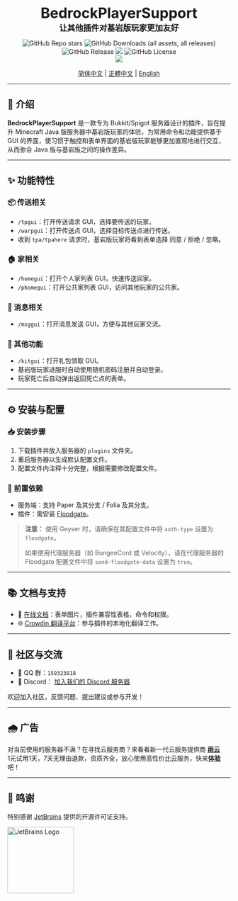 <div align="center">
  <font size="6"><b>BedrockPlayerSupport</b></font><br>
  <font size="4"><b>让其他插件对基岩版玩家更加友好</b></font>
</div>

<p align="center">
  <img alt="GitHub Repo stars" src="https://img.shields.io/github/stars/DongShaoNB/BedrockPlayerSupport">
    <img alt="GitHub Downloads (all assets, all releases)" src="https://img.shields.io/github/downloads/DongShaoNB/BedrockPlayerSupport/total">
    <img alt="GitHub Release" src="https://img.shields.io/github/v/release/DongShaoNB/BedrockPlayerSupport">
    <a title="Crowdin" target="_blank" href="https://crowdin.com/project/mcbps"><img src="https://badges.crowdin.net/mcbps/localized.svg"></a>
    <img alt="GitHub License" src="https://img.shields.io/github/license/DongShaoNB/BedrockPlayerSupport">
    <br>
    <img src="https://bstats.org/signatures/bukkit/BedrockPlayerSupport.svg">
</p>

<p align="center">
  <a href="https://github.com/DongShaoNB/BedrockPlayerSupport/blob/master/README.md">简体中文</a> |
  <a href="https://github.com/DongShaoNB/BedrockPlayerSupport/blob/master/README_TW.md">正體中文</a> |
  <a href="https://github.com/DongShaoNB/BedrockPlayerSupport/blob/master/README_EN.md">English</a>
</p>

---

## 📖 介绍

**BedrockPlayerSupport** 是一款专为 Bukkit/Spigot 服务器设计的插件，旨在提升 Minecraft Java 版服务器中基岩版玩家的体验，为常用命令和功能提供基于 GUI 的界面，使习惯于触控和表单界面的基岩版玩家能够更加直观地进行交互，从而弥合 Java 版与基岩版之间的操作差异。

---

## ✨ 功能特性

### 📦 传送相关

- `/tpgui`：打开传送请求 GUI，选择要传送的玩家。
- `/warpgui`：打开传送点 GUI，选择目标传送点进行传送。
- 收到 `tpa/tpahere` 请求时，基岩版玩家将看到表单选择 同意 / 拒绝 / 忽略。

### 🏠 家相关

- `/homegui`：打开个人家列表 GUI，快速传送回家。
- `/phomegui`：打开公共家列表 GUI，访问其他玩家的公共家。

### 💬 消息相关

- `/msggui`：打开消息发送 GUI，方便与其他玩家交流。

### 🎁 其他功能

- `/kitgui`：打开礼包领取 GUI。
- 基岩版玩家进服时自动使用随机密码注册并自动登录。
- 玩家死亡后自动弹出返回死亡点的表单。

---

## ⚙️ 安装与配置

### 📥 安装步骤

1. 下载插件并放入服务器的 `plugins` 文件夹。
2. 重启服务器以生成默认配置文件。
3. 配置文件内注释十分完整，根据需要修改配置文件。

### 🔗 前置依赖

- 服务端：支持 Paper 及其分支 / Folia 及其分支。
- 插件：需安装 [Floodgate](https://geysermc.org/download#floodgate)。

> **注意：** 使用 Geyser 时，请确保在其配置文件中将 `auth-type` 设置为 `floodgate`。
>
> 如果使用代理服务器（如 BungeeCord 或 Velocity），请在代理服务器的 Floodgate 配置文件中将 `send-floodgate-data` 设置为 `true`。

---

## 📚 文档与支持

- 📖 [在线文档](https://docs.bps.dsnb.cc)：表单图片，插件兼容性表格，命令和权限。
- 🌐 [Crowdin 翻译平台](https://zh.crowdin.com/project/mcbps)：参与插件的本地化翻译工作。

---

## 👥 社区与交流

- 💬 QQ 群：`159323818`
- 💬 Discord： [加入我们的 Discord 服务器](https://discord.gg/bnpzsmPz26)

欢迎加入社区，反馈问题、提出建议或参与开发！

---

## 🌧️ 广告
对当前使用的服务器不满？在寻找云服务商？来看看新一代云服务提供商 [**雨云**](https://www.rainyun.com/panel_?s=github-bps-readme)  
1元试用1天，7天无理由退款，资质齐全，放心使用高性价比云服务，快来[**体验**](https://www.rainyun.com/panel_?s=github-bps-readme)吧！

---

## 🙏 鸣谢

特别感谢 [JetBrains](https://jb.gg/OpenSourceSupport) 提供的开源许可证支持。

<p align="left">
  <img src="https://resources.jetbrains.com/storage/products/company/brand/logos/jb_beam.svg" alt="JetBrains Logo" width="150">
</p>